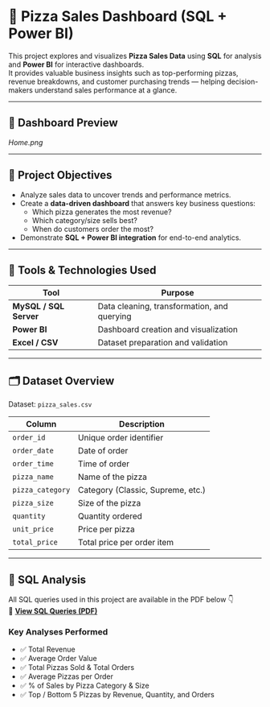 # 🍕 Pizza Sales Dashboard (SQL + Power BI)

This project explores and visualizes **Pizza Sales Data** using **SQL** for analysis and **Power BI** for interactive dashboards.  
It provides valuable business insights such as top-performing pizzas, revenue breakdowns, and customer purchasing trends — helping decision-makers understand sales performance at a glance.

---

## 📸 Dashboard Preview

*Home.png*  

---

## 🧠 Project Objectives

- Analyze sales data to uncover trends and performance metrics.  
- Create a **data-driven dashboard** that answers key business questions:  
  - Which pizza generates the most revenue?  
  - Which category/size sells best?  
  - When do customers order the most?  
- Demonstrate **SQL + Power BI integration** for end-to-end analytics.

---

## 🧰 Tools & Technologies Used

| Tool | Purpose |
|------|----------|
| **MySQL / SQL Server** | Data cleaning, transformation, and querying |
| **Power BI** | Dashboard creation and visualization |
| **Excel / CSV** | Dataset preparation and validation |

---

## 🗂 Dataset Overview

Dataset: `pizza_sales.csv`  

| Column | Description |
|---------|-------------|
| `order_id` | Unique order identifier |
| `order_date` | Date of order |
| `order_time` | Time of order |
| `pizza_name` | Name of the pizza |
| `pizza_category` | Category (Classic, Supreme, etc.) |
| `pizza_size` | Size of the pizza |
| `quantity` | Quantity ordered |
| `unit_price` | Price per pizza |
| `total_price` | Total price per order item |

---

## 🧩 SQL Analysis

All SQL queries used in this project are available in the PDF below 👇  
📄 **[View SQL Queries (PDF)](Pizza's%20Sales%20Sql%20Queries.pdf)**  

### Key Analyses Performed
- ✅ Total Revenue  
- ✅ Average Order Value  
- ✅ Total Pizzas Sold & Total Orders  
- ✅ Average Pizzas per Order  
- ✅ % of Sales by Pizza Category & Size  
- ✅ Top / Bottom 5 Pizzas by Revenue, Quantity, and Orders  

